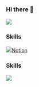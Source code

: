 ### Hi there 👋
<img src="https://capsule-render.vercel.app/api?type=Venom&color=auto&height=300&section=header&text=JiHoon&%20render&fontSize=90" />

### Skills
<a href="https://www.notion.so/FrontEnd-Developer-e06ae84f8ae94b83bee9e457dc557466" target="_blank"><img src="https://img.shields.io/badge/000000?style=for-the-badge&logo=appveyor&logo=42&logoColor=ffffff"/>Notion</a>

### Skills
<img src="https://img.shields.io/badge/logo-javascript-blue?logo=javascript&logoColor=white"/>
